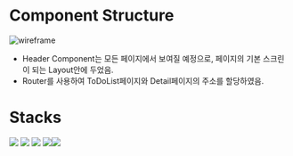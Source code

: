 # Component Structure

![wireframe](https://user-images.githubusercontent.com/80745897/185858267-0b1c337c-4fca-4fbb-a596-190c0f0ad112.png)

- Header Component는 모든 페이지에서 보여질 예정으로, 페이지의 기본 스크린이 되는 Layout안에 두었음.
- Router를 사용하여 ToDoList페이지와 Detail페이지의 주소를 할당하였음.

# Stacks

<img src="https://img.shields.io/badge/css-1572B6?style=for-the-badge&logo=css3&logoColor=white"> <img src="https://img.shields.io/badge/javascript-F7DF1E?style=for-the-badge&logo=javascript&logoColor=black"> <img src="https://img.shields.io/badge/react-61DAFB?style=for-the-badge&logo=react&logoColor=black"> <img src="https://img.shields.io/badge/firebase-FFCA28?style=for-the-badge&logo=firebase&logoColor=white"><img src="https://img.shields.io/badge/redux-764ABC?style=for-the-badge&logo=redux&logoColor=white">
